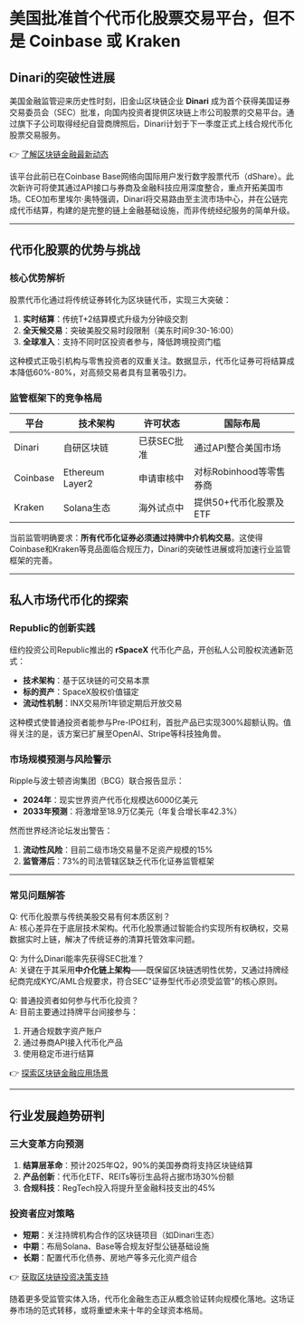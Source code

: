 # 美国批准首个代币化股票交易平台，但不是 Coinbase 或 Kraken

## Dinari的突破性进展  
美国金融监管迎来历史性时刻，旧金山区块链企业 **Dinari** 成为首个获得美国证券交易委员会（SEC）批准，向国内投资者提供区块链上市公司股票的交易平台。通过旗下子公司取得经纪自营商牌照后，Dinari计划于下一季度正式上线合规代币化股票交易服务。  

👉 [了解区块链金融最新动态](https://bit.ly/okx_welcome)  

该平台此前已在Coinbase Base网络向国际用户发行数字股票代币（dShare）。此次新许可将使其通过API接口与券商及金融科技应用深度整合，重点开拓美国市场。CEO加布里埃尔·奥特强调，Dinari将交易路由至主流市场中心，并在公链完成代币结算，构建的是完整的链上金融基础设施，而非传统经纪服务的简单升级。

---

## 代币化股票的优势与挑战  
### 核心优势解析  

股票代币化通过将传统证券转化为区块链代币，实现三大突破：  
1. **实时结算**：传统T+2结算模式升级为分钟级交割  
2. **全天候交易**：突破美股交易时段限制（美东时间9:30-16:00）  
3. **全球准入**：支持不同时区投资者参与，降低跨境投资门槛  

这种模式正吸引机构与零售投资者的双重关注。数据显示，代币化证券可将结算成本降低60%-80%，对高频交易者具有显著吸引力。

### 监管框架下的竞争格局  

| 平台       | 技术架构       | 许可状态      | 国际布局                |
|------------|----------------|---------------|-------------------------|
| Dinari     | 自研区块链     | 已获SEC批准   | 通过API整合美国市场     |
| Coinbase   | Ethereum Layer2| 申请审核中    | 对标Robinhood等零售券商 |
| Kraken    | Solana生态     | 海外试点中    | 提供50+代币化股票及ETF  |

当前监管明确要求：**所有代币化证券必须通过持牌中介机构交易**。这使得Coinbase和Kraken等竞品面临合规压力，Dinari的突破性进展或将加速行业监管框架的完善。

---

## 私人市场代币化的探索  

### Republic的创新实践  
纽约投资公司Republic推出的 **rSpaceX** 代币化产品，开创私人公司股权流通新范式：  
- **技术架构**：基于区块链的可交易本票  
- **标的资产**：SpaceX股权价值锚定  
- **流动性机制**：INX交易所1年锁定期后开放交易  

这种模式使普通投资者能参与Pre-IPO红利，首批产品已实现300%超额认购。值得关注的是，该方案已扩展至OpenAI、Stripe等科技独角兽。

### 市场规模预测与风险警示  

Ripple与波士顿咨询集团（BCG）联合报告显示：  
- **2024年**：现实世界资产代币化规模达6000亿美元  
- **2033年预测**：将激增至18.9万亿美元（年复合增长率42.3%）  

然而世界经济论坛发出警告：  
1. **流动性风险**：目前二级市场交易量不足资产规模的15%  
2. **监管滞后**：73%的司法管辖区缺乏代币化证券监管框架  

---

### 常见问题解答  

Q: 代币化股票与传统美股交易有何本质区别？  
A: 核心差异在于底层技术架构。代币化股票通过智能合约实现所有权确权，交易数据实时上链，解决了传统证券的清算托管效率问题。  

Q: 为什么Dinari能率先获得SEC批准？  
A: 关键在于其采用**中介化链上架构**——既保留区块链透明性优势，又通过持牌经纪商完成KYC/AML合规要求，符合SEC"证券型代币必须受监管"的核心原则。  

Q: 普通投资者如何参与代币化投资？  
A: 目前主要通过持牌平台间接参与：  
1. 开通合规数字资产账户  
2. 通过券商API接入代币化产品  
3. 使用稳定币进行结算  

👉 [探索区块链金融应用场景](https://bit.ly/okx_welcome)  

---

## 行业发展趋势研判  

### 三大变革方向预测  
1. **结算层革命**：预计2025年Q2，90%的美国券商将支持区块链结算  
2. **产品创新**：代币化ETF、REITs等衍生品将占据市场30%份额  
3. **合规科技**：RegTech投入将提升至金融科技支出的45%  

### 投资者应对策略  
- **短期**：关注持牌机构合作的区块链项目（如Dinari生态）  
- **中期**：布局Solana、Base等合规友好型公链基础设施  
- **长期**：配置代币化债券、房地产等多元化资产组合  

👉 [获取区块链投资决策支持](https://bit.ly/okx_welcome)  

随着更多受监管实体入场，代币化金融生态正从概念验证转向规模化落地。这场证券市场的范式转移，或将重塑未来十年的全球资本格局。